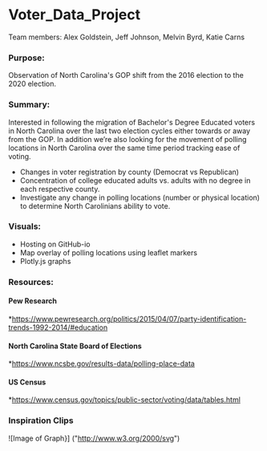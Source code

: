 # Voter_Data_Project
Team members: Alex Goldstein, Jeff Johnson, Melvin Byrd, Katie Carns

### Purpose:
 Observation of North Carolina's GOP shift from the 2016 election to the 2020 election. 

### Summary:
 Interested in following the migration of Bachelor's Degree Educated voters in North Carolina over the last two election cycles either towards or away from the GOP. In addition we’re also looking for the movement of polling locations in North Carolina over the same time period tracking ease of voting.

* Changes in voter registration by county (Democrat vs Republican)
* Concentration of college educated adults vs. adults with no degree in each respective county.
* Investigate any change in polling locations (number or physical location) to determine North Carolinians ability to vote.

### Visuals:
* Hosting on GitHub-io
* Map overlay of polling locations using leaflet markers
* Plotly.js graphs

### Resources:
#### Pew Research
*https://www.pewresearch.org/politics/2015/04/07/party-identification-trends-1992-2014/#education
#### North Carolina State Board of Elections
*https://www.ncsbe.gov/results-data/polling-place-data
#### US Census
*https://www.census.gov/topics/public-sector/voting/data/tables.html

### Inspiration Clips
![Image of Graph}]
("http://www.w3.org/2000/svg")
